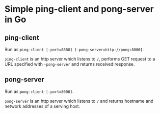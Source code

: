 # Simple ping-client and pong-server in Go

## ping-client

Run as `ping-client [-port=8888] [-pong-server=http://pong:8000]`.

`ping-client` is an http server which listens to `/`, performs GET request to a URL specified with `-pong-server` and returns received response.

## pong-server

Run as `pong-client [-port=8000]`.

`pong-server` is an http server which listens to `/` and returns hostname and network addresses of a serving host.